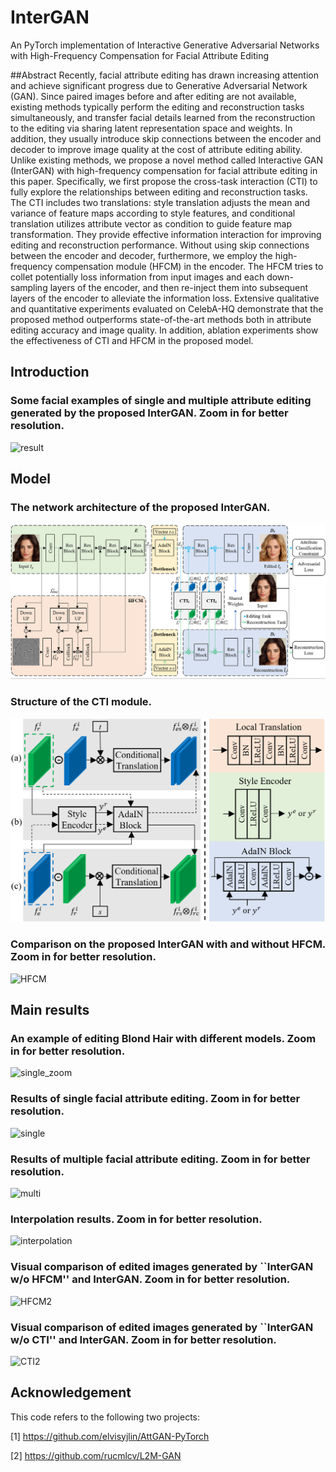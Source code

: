 # InterGAN
An PyTorch implementation of Interactive Generative Adversarial Networks with High-Frequency Compensation for Facial Attribute Editing

##Abstract
Recently, facial attribute editing has drawn increasing attention and achieve significant progress due to Generative Adversarial Network (GAN).  Since paired images  before and after editing are not available, existing methods typically perform the editing and reconstruction tasks simultaneously, and  transfer  facial details learned from the reconstruction  to the editing  via sharing latent representation space and weights. In addition, they usually  introduce  skip connections between the encoder and decoder to improve  image quality  at the cost of attribute editing ability. Unlike existing methods, we propose a novel method called Interactive GAN  (InterGAN) with high-frequency compensation for facial attribute editing in this paper. Specifically,  we first propose the cross-task interaction (CTI) to  fully explore the relationships between editing and reconstruction tasks. The CTI includes  two translations:  style translation adjusts the mean and variance of feature maps according to style features, and conditional translation utilizes attribute vector as condition to guide feature map transformation.  They  provide effective information interaction for improving editing and reconstruction performance.
Without using skip connections between the encoder and decoder,  furthermore,  we employ the  high-frequency compensation module (HFCM) in the encoder.  The HFCM tries to collet potentially loss information from input images and each down-sampling layers of the encoder, and then re-inject them into subsequent layers of the encoder to alleviate the information loss.  Extensive qualitative and quantitative experiments evaluated on CelebA-HQ  demonstrate that the proposed  method  outperforms state-of-the-art methods both in  attribute editing accuracy and image quality.  In addition,  ablation experiments show the effectiveness of CTI and HFCM in the proposed model.

## Introduction
### Some facial examples of single and multiple attribute editing generated by the proposed InterGAN. Zoom in for better resolution.
![result](https://raw.githubusercontent.com/sysuhuangwenmin/InterGAN/main/images/result.png)


## Model
### The network architecture of the proposed InterGAN.
![InterGAN](https://raw.githubusercontent.com/sysuhuangwenmin/InterGAN/main/images/InterGAN.png)

### Structure of the CTI module.
![CTI](https://raw.githubusercontent.com/sysuhuangwenmin/InterGAN/main/images/CTI.png)


### Comparison on the proposed InterGAN with and without HFCM. Zoom in for better resolution.
![HFCM](https://raw.githubusercontent.com/sysuhuangwenmin/InterGAN/main/images/HFCM.png)


## Main results
### An example of editing Blond Hair with different models. Zoom in for better resolution.
![single_zoom](https://raw.githubusercontent.com/sysuhuangwenmin/InterGAN/main/images/single_zoom.png)

### Results of single facial attribute editing. Zoom in for better resolution.
![single](https://raw.githubusercontent.com/sysuhuangwenmin/InterGAN/main/images/single.png)

### Results of multiple facial attribute editing. Zoom in for better resolution.
![multi](https://raw.githubusercontent.com/sysuhuangwenmin/InterGAN/main/images/multi.png)

### Interpolation results. Zoom in for better resolution.
![interpolation](https://raw.githubusercontent.com/sysuhuangwenmin/InterGAN/main/images/interpolation.png)

### Visual comparison of edited images generated by ``InterGAN w/o HFCM'' and InterGAN. Zoom in for better resolution.
![HFCM2](https://raw.githubusercontent.com/sysuhuangwenmin/InterGAN/main/images/HFCM2.png)

### Visual comparison of edited images generated by ``InterGAN w/o CTI'' and InterGAN. Zoom in for better resolution.
![CTI2](https://raw.githubusercontent.com/sysuhuangwenmin/InterGAN/main/images/CTI2.png)

## Acknowledgement
This code refers to the following two projects:

[1] https://github.com/elvisyjlin/AttGAN-PyTorch

[2] https://github.com/rucmlcv/L2M-GAN

